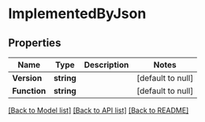 # ImplementedByJson

## Properties
Name | Type | Description | Notes
------------ | ------------- | ------------- | -------------
**Version** | **string** |  | [default to null]
**Function** | **string** |  | [default to null]

[[Back to Model list]](../README.md#documentation-for-models) [[Back to API list]](../README.md#documentation-for-api-endpoints) [[Back to README]](../README.md)


